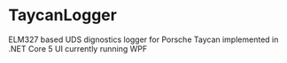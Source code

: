 # TaycanLogger
ELM327 based UDS dignostics logger for Porsche Taycan implemented in .NET Core 5
UI currently running WPF
